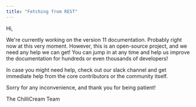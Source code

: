 ```yaml
---
title: "Fetching from REST"
---
```


Hi,

We're currently working on the version 11 documentation. Probably right now at this very moment. However, this is an open-source project, and we need any help we can get! You can jump in at any time and help us improve the documentation for hundreds or even thousands of developers!

In case you might need help, check out our slack channel and get immediate help from the core contributors or the community itself.

Sorry for any inconvenience, and thank you for being patient!

The ChilliCream Team

